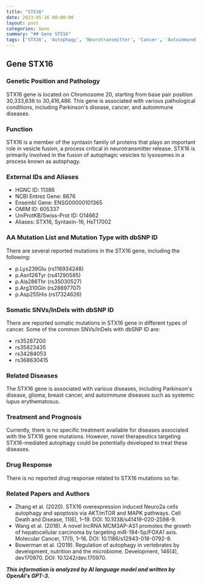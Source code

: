 ```yaml
---
title: "STX16"
date: 2023-05-16 00:00:00
layout: post
categories: Gene
summary: "## Gene STX16"
tags: ['STX16', 'Autophagy', 'Neurotransmitter', 'Cancer', 'AutoimmuneDiseases', 'Mutation', 'Therapeutics', 'DrugResponse']
---
```


## Gene STX16

### Genetic Position and Pathology
STX16 gene is located on Chromosome 20, starting from base pair position 30,333,636 to 30,416,486. This gene is associated with various pathological conditions, including Parkinson's disease, cancer, and autoimmune diseases.

### Function
STX16 is a member of the syntaxin family of proteins that plays an important role in vesicle fusion, a process critical in neurotransmitter release. STX16 is primarily involved in the fusion of autophagic vesicles to lysosomes in a process known as autophagy.

### External IDs and Aliases
- HGNC ID: 11386
- NCBI Entrez Gene: 8676
- Ensembl Gene: ENSG00000101365
- OMIM ID: 605337
- UniProtKB/Swiss-Prot ID: O14662
- Aliases: STX16, Syntaxin-16, HsT17002

### AA Mutation List and Mutation Type with dbSNP ID
There are several reported mutations in the STX16 gene, including the following:
- p.Lys239Glu (rs116934248)
- p.Asn126Tyr (rs41290585)
- p.Ala286Thr (rs35030527)
- p.Arg310Gln (rs28897707)
- p.Asp255His (rs17324626)

### Somatic SNVs/InDels with dbSNP ID
There are reported somatic mutations in STX16 gene in different types of cancer. Some of the common SNVs/InDels with dbSNP ID are:
- rs35287200
- rs35823435
- rs34284053
- rs368630415

### Related Diseases
The STX16 gene is associated with various diseases, including Parkinson's disease, glioma, breast cancer, and autoimmune diseases such as systemic lupus erythematosus.

### Treatment and Prognosis
Currently, there is no specific treatment available for diseases associated with the STX16 gene mutations. However, novel therapeutics targeting STX16-mediated autophagy could be potentially developed to treat these diseases.

### Drug Response
There is no reported drug response related to STX16 mutations so far.

### Related Papers and Authors
- Zhang et al. (2020). STX16 overexpression induced Neuro2a cells autophagy and apoptosis via AKT/mTOR and MAPK pathways. Cell Death and Disease, 11(6), 1–19. DOI: 10.1038/s41419-020-2598-9.
- Wang et al. (2018). A novel lncRNA MCM3AP-AS1 promotes the growth of hepatocellular carcinoma by targeting miR-194-5p/FOXA1 axis. Molecular Cancer, 17(1), 1–16. DOI: 10.1186/s12943-018-0792-8.
- Bowerman et al. (2019). Regulation of autophagy in vertebrates by development, nutrition and the microbiome. Development, 146(4), dev170970. DOI: 10.1242/dev.170970.

**_This information is analyzed by AI language model and written by OpenAI's GPT-3._**